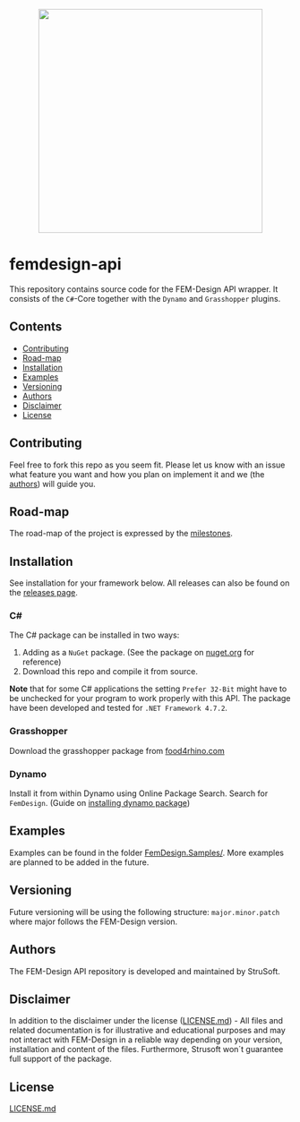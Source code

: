 <p align="center">
 <img width="400" src="https://strusoft.com/uploads/products/fem-design/FEM-Design_text.png">
</p>

# femdesign-api
This repository contains source code for the FEM-Design API wrapper. It consists of the `C#`-Core together with the `Dynamo` and `Grasshopper` plugins. 

## Contents
* [Contributing](#contributing)
* [Road-map](#road-map)
* [Installation](#Installation)
* [Examples](#Examples)
* [Versioning](#versioning)
* [Authors](#authors)
* [Disclaimer](#disclaimer)
* [License](#license)

## Contributing
Feel free to fork this repo as you seem fit. Please let us know with an issue what feature you want and how you plan on implement it and we (the [authors](#Authors)) will guide you. 

## Road-map
The road-map of the project is expressed by the [milestones](https://github.com/strusoft/femdesign-api/milestones).

## Installation
See installation for your framework below. 
All releases can also be found on the [releases page](https://github.com/strusoft/femdesign-api/releases).
### C#
The C# package can be installed in two ways:
1. Adding as a `NuGet` package. (See the package on [nuget.org](https://www.nuget.org/packages/FemDesign.Core/) for reference)
2. Download this repo and compile it from source.

**Note** that for some C# applications the setting `Prefer 32-Bit` might have to be unchecked for your program to work properly with this API. The package have been developed and tested for `.NET Framework 4.7.2`.

### Grasshopper
Download the grasshopper package from [food4rhino.com](https://www.food4rhino.com/en/app/fem-design-api-toolbox)

### Dynamo
Install it from within Dynamo using Online Package Search. Search for `FemDesign`. (Guide on [installing dynamo package](https://www.dynamonow.com/downloading-installing-packages/))

## Examples
Examples can be found in the folder [FemDesign.Samples/](https://github.com/strusoft/femdesign-api/tree/master/FemDesign.Samples). More examples are planned to be added in the future.

## Versioning
Future versioning will be using the following structure: `major.minor.patch` where major follows the FEM-Design version.

## Authors
The FEM-Design API repository is developed and maintained by StruSoft. 

## Disclaimer
In addition to the disclaimer under the license ([LICENSE.md](LICENSE)) - All files and related documentation is for illustrative and educational purposes and may not interact with FEM-Design in a reliable way depending on your version, installation and content of the files. Furthermore, Strusoft won´t guarantee full support of the package.

## License
[LICENSE.md](LICENSE)

